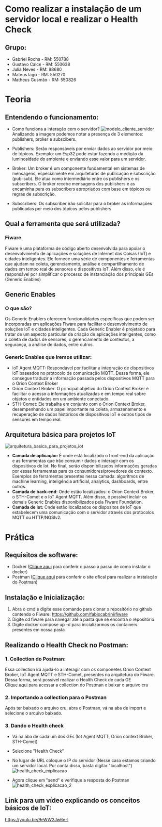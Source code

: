 # Como realizar a instalação de um servidor local e realizar o Health Check
## Grupo:

- Gabriel Rocha - RM: 550788
- Gustavo Calce - RM: 550638
- Julia Neves - RM: 98680
- Mateus Iago - RM: 550270
- Matheus Gusmão - RM: 550826
# Teoria
## Entendendo o funcionamento:
- Como funciona a interação com o servidor?
![modelo_cliente_servidor](https://github.com/gabrieldfr/sprint3_edge/assets/127216244/faeaedec-75c2-4f1a-a0c9-98485ff4a814)
Analizando a imagem podemos notar a presença de 3 elementos: publishers, broker e subscibers.

- Publishers: Serão responsáveis por enviar dados ao servidor por meio de tópicos. Exemplo: um Esp32 pode estar fazendo a medição da luminosidade do ambiente e enviando esse valor para um servidor.
  
- Broker: Um broker é um componente fundamental em sistemas de mensagens, especialmente em arquiteturas de publicação e subscrição (pub-sub). Ele atua como intermediário entre os publishers e os subscribers. O broker recebe mensagens dos publishers e as encaminha para os subscribers apropriados com base em tópicos ou regras de subscrição.
  
- Subscribers: Os subscriber irão solicitar para o broker as informações publicadas por meio dos tópicos pelos publishers
## Qual a ferramenta que será utilizada?
### Fiware
Fiware é uma plataforma de código aberto desenvolvida para apoiar o desenvolvimento de aplicações e soluções de Internet das Coisas (IoT) e cidades inteligentes. Ele fornece uma série de componentes e ferramentas que ajudam na coleta, gerenciamento, análise e compartilhamento de dados em tempo real de sensores e dispositivos IoT. Além disso, ele é responsável por simplificar o processo de instanciação dos principais GEs (Generic Enables)
## Generic Enables
### O que são?
Os Generic Enablers oferecem funcionalidades específicas que podem ser incorporadas em aplicações Fiware para facilitar o desenvolvimento de soluções IoT e cidades inteligentes. Cada Generic Enabler é projetado para tratar de um aspecto particular da criação de aplicações inteligentes, como a coleta de dados de sensores, o gerenciamento de contextos, a segurança, a análise de dados, entre outros.

### Generic Enables que iremos utilizar:
- IoT Agent MQTT: Respondável por facilitar a integração de dispositivos IoT baseados no protocolo de comunicação MQTT. Dessa forma, ele consegue traduzir a informação passada pelos dispositivos MQTT para o Orion Context Broker
- Orion Context Broker: O principal objetivo do Orion Context Broker é facilitar o acesso a informações atualizadas e em tempo real sobre objetos e entidades em um ambiente conectado.
- STH-Comet: Ele trabalha em conjunto com o Orion Context Broker, desempenhando um papel importante na coleta, armazenamento e recuperação de dados históricos de dispositivos IoT e outros tipos de sensores em tempo real.
## Arquitetura básica para projetos IoT
![arquitetura_basica_para_projetos_iot](https://github.com/gabrieldfr/sprint3_edge/assets/127216244/c8be9842-10b4-4329-80a2-3d8aed08cb77)
- **Camada de aplicação:** É onde está localizado o front-end da aplicação e as ferramentas que irão consumir dados e interagir com os dispositivos de Iot. No final, serão disponibilizados informações geradas por essas ferramentas para os consumidores/provedores de contexto. Exemplos de ferramentas presentes nessa camada: algoritmos de machine learning, inteligência artificial, analytics, dashboards, entre outros.
- **Camada de back-end:** Onde estão localizados: o Orion Context Broker, o STH-Comet e o IoT Agent MQTT. Além disso, é possível incluir os demais Generic Enables disponibilizados pela Fiware Foundation.
- **Camada de Iot:** Onde estão localizados os dispositos de IoT que estabelecem uma comunicação com o servidor através dos protocolos MQTT ou HTTP/NGSIv2.
# Prática
## Requisitos de software:
- Docker (<a href="https://docs.docker.com/desktop/install/windows-install/">Clique aqui<a/> para conferir o passo a passo de como instalar o docker)
- Postman (<a href="https://www.postman.com/downloads/">Clique aqui<a/> para conferir o site ofical para realizar a instalação do Postman)
## Instalação e Inicialização:
1. Abra o cmd e digite esse comando para clonar o repositório no github contendo o Fiware: https://github.com/fabiocabrini/fiware
2. Digite cd fiware para navegar até a pasta que se encontra o repositório
3. Digite docker compose up -d para inicializarmos os containers presentes em nossa pasta
## Realizando o Health Check no Postman:
### 1. Collection do Postman:
Essa collection irá ajudá-lo a interagir com os componetes Orion Context Broker, IoT Agent MQTT e STH-Comet, presentes na arquitetura do Fiware. Dessa forma, será possível realizar o Health Check de cada GE <br>
<a href="https://github.com/fabiocabrini/fiware/blob/main/FIWARE.postman_collection.json">Clique aqui<a/> para acessar a collection do Postman e baixar o arquivo cru
### 2. Importando a collection para o Postman
Após ter baixado o arquivo cru, abra o Postman, vá na aba de import e selecione o arquivo baixado.
### 3. Dando o Health check
- Vá na aba de cada um dos GEs (Iot Agent MQTT, Orion context Broker, STH-Comet)
- Selecione "Health Check"
- No lugar de URL coloque o IP do servidor (Nesse caso estamos criando um servidor local. Por conta disso, basta digitar "localhost")
![health_check_explicacao](https://github.com/gabrieldfr/sprint3_edge/assets/127216244/b5098576-30dd-4e24-9670-14b36944ef19)

- Agora clique em "send" e verifique a resposta do Postman
![health_check_explicacao_2](https://github.com/gabrieldfr/sprint3_edge/assets/127216244/16fdce7f-f63f-40c4-bb67-855d91a85ce4)
## Link para um vídeo explicando os conceitos básicos de IoT:
https://youtu.be/9eWW2Jw6e-I 
